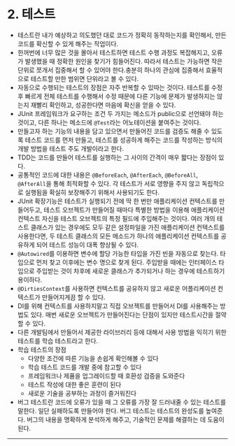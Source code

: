 # 2. 테스트

* 테스트란 내가 예상하고 의도했던 대로 코드가 정확히 동작하는지를 확인해서, 만든 코드를 확신할 수 있게 해주는 작업이다.
* 한꺼번에 너무 많은 것을 몰아서 테스트하면 테스트 수행 과정도 복잡해지고, 오류가 발생했을 때 정확한 원인을 찾기가 힘들어진다. 따라서 테스트는 가능하면 작은 단위로 쪼개서 집중해서 할 수 있어야 한다.충분히 하나의 관심에 집중해서 효율적으로 테스트할 만한 범위면 단위라고 볼 수 있다.
* 자동으로 수행되는 테스트의 장점은 자주 반복할 수 있따는 것이다. 테스트를 수정 후 빠르게 전체 테스트를 수행해서 수정 때문에 다른 기능에 문제가 발생하지는 않는지 재빨리 확인하고, 성공한다면 마음에 확신을 얻을 수 있다.
* JUnit 프레임워크가 요구하는 조건 두 가지는 메소드가 public으로 선언돼야 하는 것이고, 다른 하나는 메소드에 ``@Test``라는 어노테이션을 붙여주는 것이다.
* 만들고자 하는 기능의 내용을 담고 있으면서 만들어진 코드를 검증도 해줄 수 있도록 테스트 코드를 먼저 만들고, 테스트를 성공하게 해주는 코드를 작성하는 방식의 개발 방법을 테스트 주도 개발이라고 한다. 
* TDD는 코드를 만들어 테스트를 실행하는 그 사이의 간격이 매우 짧다는 장점이 있다. 
* 공통적인 코드에 대한 내용은 ``@BeforeEach``, ``@AfterEach``, ``@BeforeAll``, ``@AfterAll``을 통해 최적화할 수 있다. 각 테스트가 서로 영향을 주지 않고 독립적으로 실행됨을 확실히 보장해주기 위해서 사용되기도 한다.
* JUnit 확장기능은 테스트가 실행되기 전에 딱 한 번만 애플리케이션 컨텍스트를 만들어두고, 테스트 오브젝트가 만들어질 때마다 특별한 방법을 이용해 애플리케이션 컨텍스트 자신을 테스트 오브젝트의 특정 필드에 주입해주는 것이다. 여러 개의 테스트 클래스가 있는 경우에도 모두 같은 설정파일을 가진 애플리케이션 컨텍스트를 사용한다면, 두 테스트 클래스의 모든 메소드가 하나의 애플리케이션 컨텍스트를 공유하게 되어 테스트 성능이 대폭 향상될 수 있다.
* ``@Autowired``를 이용하면 변수에 할당 가능한 타입을 가진 빈을 자동으로 찾는다. 타입으로 먼저 찾고 이후에는 변수 명으로 찾게 된다. 주입받을 때에는 인터페이스 타입으로 주입받는 것이 차후에 새로운 클래스가 추가되거나 하는 경우에 테스트하기 용이하다.
* ``@DirtiesContext``를 사용하면 컨텍스트를 공유하지 않고 새로운 어플리케이션 컨텍스트가 만들어지게끔 할 수 있다.
* DI를 위해 컨텍스트를 사용하지말고 직접 오브젝트를 만들어서 DI를 사용해주는 방법도 있다. 매번 새로운 오브젝트가 만들어진다는 단점이 있지만 테스트시간을 절약할 수 있다.
* 다른 개발팀에서 만들어서 제공한 라이브러리 등에 대해서 사용 방법을 익히기 위한 테스트를 학습 테스트라고 한다.
* 학습 테스트의 장점
  * 다양한 조건에 따른 기능을 손쉽게 확인해볼 수 있다
  * 학습 테스트 코드를 개발 중에 참고할 수 있다
  * 프레임워크나 제품을 업그레이드할 때 호환성 검증을 도와준다
  * 테스트 작성에 대한 좋은 훈련이 된다
  * 새로운 기술을 공부하는 과정이 즐거워진다
* 버그 테스트란 코드에 오류가 있을 때 그 오류를 가장 잘 드러내줄 수 있는 테스트를 말한다. 일단 실패하도록 만들어야 한다. 버그 테스트는 테스트의 완성도를 높여준다. 버그의 내용을 명확하게 분석하게 해주고, 기술적인 문제를 해결하는 데 도움이 된다.

***

